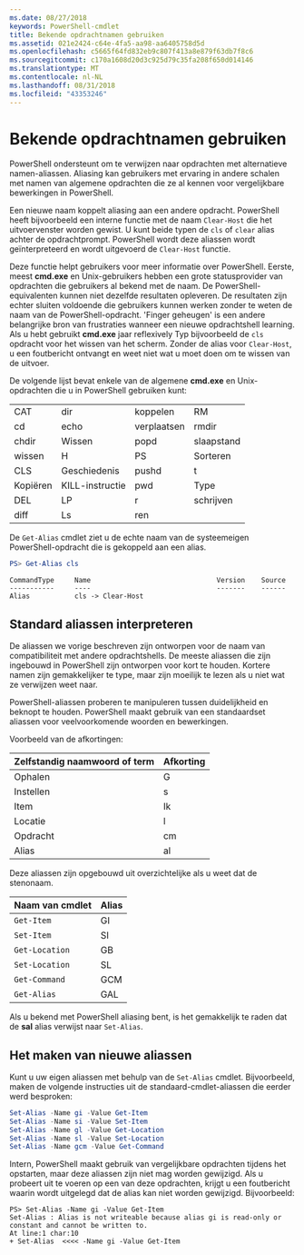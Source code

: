 ```yaml
---
ms.date: 08/27/2018
keywords: PowerShell-cmdlet
title: Bekende opdrachtnamen gebruiken
ms.assetid: 021e2424-c64e-4fa5-aa98-aa6405758d5d
ms.openlocfilehash: c5665f64fd832eb9c807f413a8e879f63db7f8c6
ms.sourcegitcommit: c170a1608d20d3c925d79c35fa208f650d014146
ms.translationtype: MT
ms.contentlocale: nl-NL
ms.lasthandoff: 08/31/2018
ms.locfileid: "43353246"
---
```

# <a name="using-familiar-command-names"></a>Bekende opdrachtnamen gebruiken

PowerShell ondersteunt om te verwijzen naar opdrachten met alternatieve namen-aliassen. Aliasing kan gebruikers met ervaring in andere schalen met namen van algemene opdrachten die ze al kennen voor vergelijkbare bewerkingen in PowerShell.

Een nieuwe naam koppelt aliasing aan een andere opdracht. PowerShell heeft bijvoorbeeld een interne functie met de naam `Clear-Host` die het uitvoervenster worden gewist. U kunt beide typen de `cls` of `clear` alias achter de opdrachtprompt. PowerShell wordt deze aliassen wordt geïnterpreteerd en wordt uitgevoerd de `Clear-Host` functie.

Deze functie helpt gebruikers voor meer informatie over PowerShell. Eerste, meest **cmd.exe** en Unix-gebruikers hebben een grote statusprovider van opdrachten die gebruikers al bekend met de naam. De PowerShell-equivalenten kunnen niet dezelfde resultaten opleveren. De resultaten zijn echter sluiten voldoende die gebruikers kunnen werken zonder te weten de naam van de PowerShell-opdracht. 'Finger geheugen' is een andere belangrijke bron van frustraties wanneer een nieuwe opdrachtshell learning. Als u hebt gebruikt **cmd.exe** jaar reflexively Typ bijvoorbeeld de `cls` opdracht voor het wissen van het scherm. Zonder de alias voor `Clear-Host`, u een foutbericht ontvangt en weet niet wat u moet doen om te wissen van de uitvoer.

De volgende lijst bevat enkele van de algemene **cmd.exe** en Unix-opdrachten die u in PowerShell gebruiken kunt:

|||||
|-|-|-|-|
|CAT|dir|koppelen|RM|
|cd|echo|verplaatsen|rmdir|
|chdir|Wissen|popd|slaapstand|
|wissen|H|PS|Sorteren|
|CLS|Geschiedenis|pushd|t|
|Kopiëren|KILL-instructie|pwd|Type|
|DEL|LP|r|schrijven|
|diff|Ls|ren||

De `Get-Alias` cmdlet ziet u de echte naam van de systeemeigen PowerShell-opdracht die is gekoppeld aan een alias.

```powershell
PS> Get-Alias cls
```

```Output
CommandType     Name                               Version    Source
-----------     ----                               -------    ------
Alias           cls -> Clear-Host
```

## <a name="interpreting-standard-aliases"></a>Standard aliassen interpreteren

De aliassen we vorige beschreven zijn ontworpen voor de naam van compatibiliteit met andere opdrachtshells.
De meeste aliassen die zijn ingebouwd in PowerShell zijn ontworpen voor kort te houden. Kortere namen zijn gemakkelijker te type, maar zijn moeilijk te lezen als u niet wat ze verwijzen weet naar.

PowerShell-aliassen proberen te manipuleren tussen duidelijkheid en beknopt te houden. PowerShell maakt gebruik van een standaardset aliassen voor veelvoorkomende woorden en bewerkingen.

Voorbeeld van de afkortingen:

| Zelfstandig naamwoord of term | Afkorting |
|--------------|--------------|
| Ophalen          | G            |
| Instellen          | s            |
| Item         | Ik            |
| Locatie     | l            |
| Opdracht      | cm           |
| Alias        | al           |

Deze aliassen zijn opgebouwd uit overzichtelijke als u weet dat de stenonaam.

| Naam van cmdlet    | Alias |
|----------------|-------|
| `Get-Item `    | GI    |
| `Set-Item`     | SI    |
| `Get-Location` | GB    |
| `Set-Location` | SL    |
| `Get-Command`  | GCM   |
| `Get-Alias`    | GAL   |

Als u bekend met PowerShell aliasing bent, is het gemakkelijk te raden dat de **sal** alias verwijst naar `Set-Alias`.

## <a name="creating-new-aliases"></a>Het maken van nieuwe aliassen

Kunt u uw eigen aliassen met behulp van de `Set-Alias` cmdlet. Bijvoorbeeld, maken de volgende instructies uit de standaard-cmdlet-aliassen die eerder werd besproken:

```powershell
Set-Alias -Name gi -Value Get-Item
Set-Alias -Name si -Value Set-Item
Set-Alias -Name gl -Value Get-Location
Set-Alias -Name sl -Value Set-Location
Set-Alias -Name gcm -Value Get-Command
```

Intern, PowerShell maakt gebruik van vergelijkbare opdrachten tijdens het opstarten, maar deze aliassen zijn niet mag worden gewijzigd.
Als u probeert uit te voeren op een van deze opdrachten, krijgt u een foutbericht waarin wordt uitgelegd dat de alias kan niet worden gewijzigd. Bijvoorbeeld:

```
PS> Set-Alias -Name gi -Value Get-Item
Set-Alias : Alias is not writeable because alias gi is read-only or constant and cannot be written to.
At line:1 char:10
+ Set-Alias  <<<< -Name gi -Value Get-Item
```